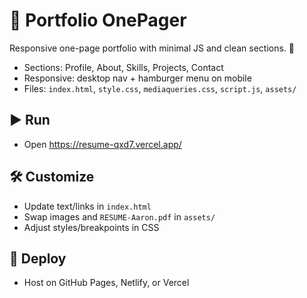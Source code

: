 # 🎯 Portfolio OnePager

Responsive one-page portfolio with minimal JS and clean sections. 🚀

- Sections: Profile, About, Skills, Projects, Contact
- Responsive: desktop nav + hamburger menu on mobile
- Files: `index.html`, `style.css`, `mediaqueries.css`, `script.js`, `assets/`

## ▶️ Run
- Open https://resume-qxd7.vercel.app/

## 🛠️ Customize
- Update text/links in `index.html`
- Swap images and `RESUME-Aaron.pdf` in `assets/`
- Adjust styles/breakpoints in CSS

## 🚀 Deploy
- Host on GitHub Pages, Netlify, or Vercel 
